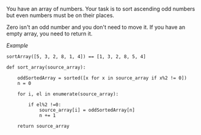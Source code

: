 You have an array of numbers.
Your task is to sort ascending odd numbers but even numbers must be on their places.

Zero isn't an odd number and you don't need to move it. If you have an empty array, you need to return it.

*Example*

    sortArray([5, 3, 2, 8, 1, 4]) == [1, 3, 2, 8, 5, 4]

```
def sort_array(source_array):

    oddSortedArray = sorted([x for x in source_array if x%2 != 0])
    n = 0
    
    for i, el in enumerate(source_array):
        
        if el%2 !=0:
            source_array[i] = oddSortedArray[n]
            n += 1
            
    return source_array
```
